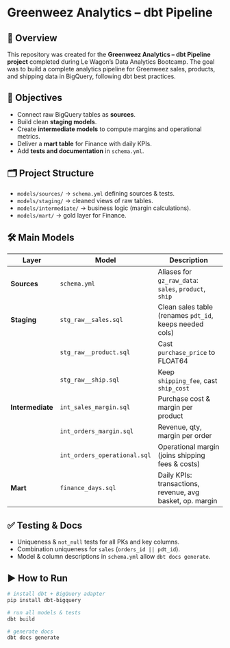 # Greenweez Analytics – dbt Pipeline

## 📌 Overview
This repository was created for the **Greenweez Analytics – dbt Pipeline project** completed during Le Wagon’s Data Analytics Bootcamp. The goal was to build a complete analytics pipeline for Greenweez sales, products, and shipping data in BigQuery, following dbt best practices.

## 🎯 Objectives
- Connect raw BigQuery tables as **sources**.
- Build clean **staging models**.
- Create **intermediate models** to compute margins and operational metrics.
- Deliver a **mart table** for Finance with daily KPIs.
- Add **tests and documentation** in `schema.yml`.

## 🗂️ Project Structure
- `models/sources/` → `schema.yml` defining sources & tests.
- `models/staging/` → cleaned views of raw tables.
- `models/intermediate/` → business logic (margin calculations).
- `models/mart/` → gold layer for Finance.

## 🛠️ Main Models

| Layer | Model | Description |
|-------|-------|-------------|
| **Sources** | `schema.yml` | Aliases for `gz_raw_data`: `sales`, `product`, `ship` |
| **Staging** | `stg_raw__sales.sql` | Clean sales table (renames `pdt_id`, keeps needed cols) |
| | `stg_raw__product.sql` | Cast `purchase_price` to FLOAT64 |
| | `stg_raw__ship.sql` | Keep `shipping_fee`, cast `ship_cost` |
| **Intermediate** | `int_sales_margin.sql` | Purchase cost & margin per product |
| | `int_orders_margin.sql` | Revenue, qty, margin per order |
| | `int_orders_operational.sql` | Operational margin (joins shipping fees & costs) |
| **Mart** | `finance_days.sql` | Daily KPIs: transactions, revenue, avg basket, op. margin |

## ✅ Testing & Docs
- Uniqueness & `not_null` tests for all PKs and key columns.
- Combination uniqueness for `sales` (`orders_id || pdt_id`).
- Model & column descriptions in `schema.yml` allow `dbt docs generate`.

## ▶️ How to Run
```bash
# install dbt + BigQuery adapter
pip install dbt-bigquery

# run all models & tests
dbt build

# generate docs
dbt docs generate
